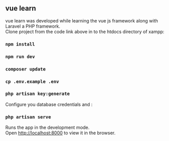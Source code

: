 ## vue learn

vue learn was developed while learning the vue js framework along with Laravel a PHP framework.<br>
Clone project from the code link above in to the htdocs directory of xampp:

### `npm install`

### `npm run dev`

### `composer update`

### `cp .env.example .env`

### `php artisan key:generate`


Configure you database credentials and :

### `php artisan serve`


Runs the app in the development mode.<br>
Open [http://localhost:8000](http://localhost:8000) to view it in the browser.